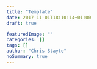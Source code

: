 ```yaml
---
title: "Template"
date: 2017-11-01T18:10:14+01:00
draft: true

featuredImage: ""
categories: []
tags: []
author: "Chris Stayte"
noSummary: true
---
```

